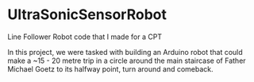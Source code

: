 # UltraSonicSensorRobot
Line Follower Robot code that I made for a CPT

In this project, we were tasked with building an Arduino robot that could make a ~15 - 20 metre trip in a circle around the main staircase of Father Michael Goetz to its halfway point, turn around and comeback.

